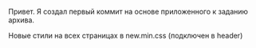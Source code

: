 Привет. Я создал первый коммит на основе приложенного к заданию архива.


Новые стили на всех страницах в new.min.css (подключен в header)
